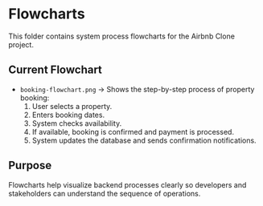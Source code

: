 # Flowcharts

This folder contains system process flowcharts for the Airbnb Clone project.

## Current Flowchart
- `booking-flowchart.png` → Shows the step-by-step process of property booking:
  1. User selects a property.
  2. Enters booking dates.
  3. System checks availability.
  4. If available, booking is confirmed and payment is processed.
  5. System updates the database and sends confirmation notifications.

## Purpose
Flowcharts help visualize backend processes clearly so developers and stakeholders can understand the sequence of operations.
